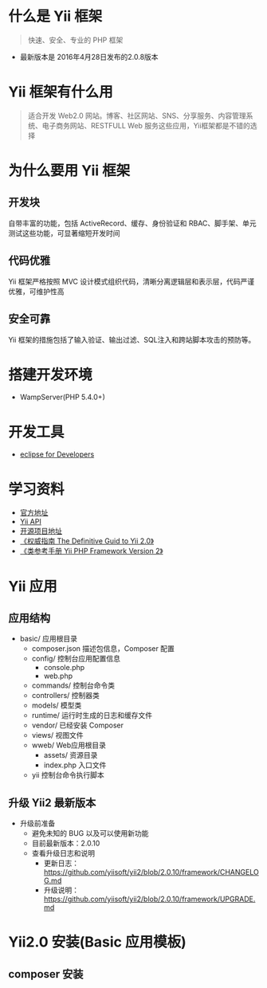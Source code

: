 # 什么是 Yii 框架
> 快速、安全、专业的 PHP 框架
- 最新版本是 2016年4月28日发布的2.0.8版本

# Yii 框架有什么用
> 适合开发 Web2.0 网站。博客、社区网站、SNS、分享服务、内容管理系统、电子商务网站、RESTFULL Web 服务这些应用，Yii框架都是不错的选择

# 为什么要用 Yii 框架
## 开发块
自带丰富的功能，包括 ActiveRecord、缓存、身份验证和 RBAC、脚手架、单元测试这些功能，可显著缩短开发时间

## 代码优雅
Yii 框架严格按照 MVC 设计模式组织代码，清晰分离逻辑层和表示层，代码严谨优雅，可维护性高

## 安全可靠
Yii 框架的措施包括了输入验证、输出过滤、SQL注入和跨站脚本攻击的预防等。


# 搭建开发环境
- WampServer(PHP 5.4.0+)

# 开发工具
- [eclipse for Developers](http://www.eclipse.org/downloads/packages/)

# 学习资料
- [官方地址](https://www.yiiframework.com)
- [Yii API](https://www.yiiframework.com/doc/api/2.0/)
- [开源项目地址](https://github.com/yiisoft/yii2)
- [《权威指南 The Definitive Guid to Yii 2.0》](http://www.yiichina.com/doc/guide/2.0)
- [《类参考手册 Yii PHP Framework Version 2》](http://www.yiichina.com/doc/api/2.0)

# Yii 应用
## 应用结构
- basic/ 应用根目录
	+ composer.json 描述包信息，Composer 配置
	+ config/ 控制台应用配置信息
		* console.php
		* web.php
	+ commands/ 控制台命令类
	+ controllers/ 控制器类
	+ models/ 模型类
	+ runtime/ 运行时生成的日志和缓存文件
	+ vendor/ 已经安装 Composer
	+ views/ 视图文件
	+ wweb/ Web应用根目录
		* assets/ 资源目录
		* index.php 入口文件
	+ yii 控制台命令执行脚本

## 升级 Yii2 最新版本
- 升级前准备
	+ 避免未知的 BUG 以及可以使用新功能
	+ 目前最新版本：2.0.10
	+ 查看升级日志和说明
		* 更新日志：https://github.com/yiisoft/yii2/blob/2.0.10/framework/CHANGELOG.md
		* 升级说明：https://github.com/yiisoft/yii2/blob/2.0.10/framework/UPGRADE.md

# Yii2.0 安装(Basic 应用模板)
## composer 安装
